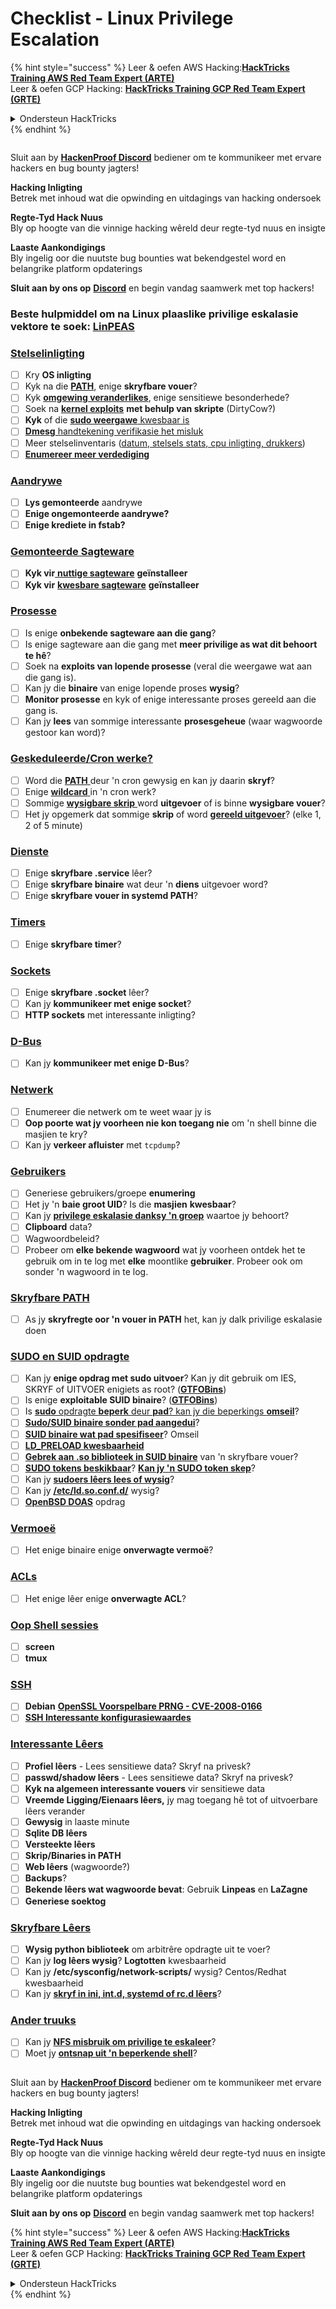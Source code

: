 # Checklist - Linux Privilege Escalation

{% hint style="success" %}
Leer & oefen AWS Hacking:<img src="/.gitbook/assets/arte.png" alt="" data-size="line">[**HackTricks Training AWS Red Team Expert (ARTE)**](https://training.hacktricks.xyz/courses/arte)<img src="/.gitbook/assets/arte.png" alt="" data-size="line">\
Leer & oefen GCP Hacking: <img src="/.gitbook/assets/grte.png" alt="" data-size="line">[**HackTricks Training GCP Red Team Expert (GRTE)**<img src="/.gitbook/assets/grte.png" alt="" data-size="line">](https://training.hacktricks.xyz/courses/grte)

<details>

<summary>Ondersteun HackTricks</summary>

* Kyk na die [**subskripsie planne**](https://github.com/sponsors/carlospolop)!
* **Sluit aan by die** 💬 [**Discord groep**](https://discord.gg/hRep4RUj7f) of die [**telegram groep**](https://t.me/peass) of **volg** ons op **Twitter** 🐦 [**@hacktricks\_live**](https://twitter.com/hacktricks\_live)**.**
* **Deel hacking truuks deur PRs in te dien na die** [**HackTricks**](https://github.com/carlospolop/hacktricks) en [**HackTricks Cloud**](https://github.com/carlospolop/hacktricks-cloud) github repos.

</details>
{% endhint %}

<figure><img src="/.gitbook/assets/image.png" alt=""><figcaption></figcaption></figure>

Sluit aan by [**HackenProof Discord**](https://discord.com/invite/N3FrSbmwdy) bediener om te kommunikeer met ervare hackers en bug bounty jagters!

**Hacking Inligting**\
Betrek met inhoud wat die opwinding en uitdagings van hacking ondersoek

**Regte-Tyd Hack Nuus**\
Bly op hoogte van die vinnige hacking wêreld deur regte-tyd nuus en insigte

**Laaste Aankondigings**\
Bly ingelig oor die nuutste bug bounties wat bekendgestel word en belangrike platform opdaterings

**Sluit aan by ons op** [**Discord**](https://discord.com/invite/N3FrSbmwdy) en begin vandag saamwerk met top hackers!

### **Beste hulpmiddel om na Linux plaaslike privilige eskalasie vektore te soek:** [**LinPEAS**](https://github.com/carlospolop/privilege-escalation-awesome-scripts-suite/tree/master/linPEAS)

### [Stelselinligting](privilege-escalation/#system-information)

* [ ] Kry **OS inligting**
* [ ] Kyk na die [**PATH**](privilege-escalation/#path), enige **skryfbare vouer**?
* [ ] Kyk [**omgewing veranderlikes**](privilege-escalation/#env-info), enige sensitiewe besonderhede?
* [ ] Soek na [**kernel exploits**](privilege-escalation/#kernel-exploits) **met behulp van skripte** (DirtyCow?)
* [ ] **Kyk** of die [**sudo weergawe** kwesbaar is](privilege-escalation/#sudo-version)
* [ ] [**Dmesg** handtekening verifikasie het misluk](privilege-escalation/#dmesg-signature-verification-failed)
* [ ] Meer stelselinventaris ([datum, stelsels stats, cpu inligting, drukkers](privilege-escalation/#more-system-enumeration))
* [ ] [**Enumereer meer verdediging**](privilege-escalation/#enumerate-possible-defenses)

### [Aandrywe](privilege-escalation/#drives)

* [ ] **Lys gemonteerde** aandrywe
* [ ] **Enige ongemonteerde aandrywe?**
* [ ] **Enige krediete in fstab?**

### [**Gemonteerde Sagteware**](privilege-escalation/#installed-software)

* [ ] **Kyk vir**[ **nuttige sagteware**](privilege-escalation/#useful-software) **geïnstalleer**
* [ ] **Kyk vir** [**kwesbare sagteware**](privilege-escalation/#vulnerable-software-installed) **geïnstalleer**

### [Prosesse](privilege-escalation/#processes)

* [ ] Is enige **onbekende sagteware aan die gang**?
* [ ] Is enige sagteware aan die gang met **meer privilige as wat dit behoort te hê**?
* [ ] Soek na **exploits van lopende prosesse** (veral die weergawe wat aan die gang is).
* [ ] Kan jy die **binaire** van enige lopende proses **wysig**?
* [ ] **Monitor prosesse** en kyk of enige interessante proses gereeld aan die gang is.
* [ ] Kan jy **lees** van sommige interessante **prosesgeheue** (waar wagwoorde gestoor kan word)?

### [Geskeduleerde/Cron werke?](privilege-escalation/#scheduled-jobs)

* [ ] Word die [**PATH** ](privilege-escalation/#cron-path) deur 'n cron gewysig en kan jy daarin **skryf**?
* [ ] Enige [**wildcard** ](privilege-escalation/#cron-using-a-script-with-a-wildcard-wildcard-injection) in 'n cron werk?
* [ ] Sommige [**wysigbare skrip** ](privilege-escalation/#cron-script-overwriting-and-symlink) word **uitgevoer** of is binne **wysigbare vouer**?
* [ ] Het jy opgemerk dat sommige **skrip** of word [**gereeld uitgevoer**](privilege-escalation/#frequent-cron-jobs)? (elke 1, 2 of 5 minute)

### [Dienste](privilege-escalation/#services)

* [ ] Enige **skryfbare .service** lêer?
* [ ] Enige **skryfbare binaire** wat deur 'n **diens** uitgevoer word?
* [ ] Enige **skryfbare vouer in systemd PATH**?

### [Timers](privilege-escalation/#timers)

* [ ] Enige **skryfbare timer**?

### [Sockets](privilege-escalation/#sockets)

* [ ] Enige **skryfbare .socket** lêer?
* [ ] Kan jy **kommunikeer met enige socket**?
* [ ] **HTTP sockets** met interessante inligting?

### [D-Bus](privilege-escalation/#d-bus)

* [ ] Kan jy **kommunikeer met enige D-Bus**?

### [Netwerk](privilege-escalation/#network)

* [ ] Enumereer die netwerk om te weet waar jy is
* [ ] **Oop poorte wat jy voorheen nie kon toegang nie** om 'n shell binne die masjien te kry?
* [ ] Kan jy **verkeer afluister** met `tcpdump`?

### [Gebruikers](privilege-escalation/#users)

* [ ] Generiese gebruikers/groepe **enumering**
* [ ] Het jy 'n **baie groot UID**? Is die **masjien** **kwesbaar**?
* [ ] Kan jy [**privilege eskalasie danksy 'n groep**](privilege-escalation/interesting-groups-linux-pe/) waartoe jy behoort?
* [ ] **Clipboard** data?
* [ ] Wagwoordbeleid?
* [ ] Probeer om **elke bekende wagwoord** wat jy voorheen ontdek het te gebruik om in te log met **elke** moontlike **gebruiker**. Probeer ook om sonder 'n wagwoord in te log.

### [Skryfbare PATH](privilege-escalation/#writable-path-abuses)

* [ ] As jy **skryfregte oor 'n vouer in PATH** het, kan jy dalk privilige eskalasie doen

### [SUDO en SUID opdragte](privilege-escalation/#sudo-and-suid)

* [ ] Kan jy **enige opdrag met sudo uitvoer**? Kan jy dit gebruik om IES, SKRYF of UITVOER enigiets as root? ([**GTFOBins**](https://gtfobins.github.io))
* [ ] Is enige **exploitable SUID binaire**? ([**GTFOBins**](https://gtfobins.github.io))
* [ ] Is [**sudo** opdragte **beperk** deur **pad**? kan jy die beperkings **omseil**](privilege-escalation/#sudo-execution-bypassing-paths)?
* [ ] [**Sudo/SUID binaire sonder pad aangedui**](privilege-escalation/#sudo-command-suid-binary-without-command-path)?
* [ ] [**SUID binaire wat pad spesifiseer**](privilege-escalation/#suid-binary-with-command-path)? Omseil
* [ ] [**LD\_PRELOAD kwesbaarheid**](privilege-escalation/#ld\_preload)
* [ ] [**Gebrek aan .so biblioteek in SUID binaire**](privilege-escalation/#suid-binary-so-injection) van 'n skryfbare vouer?
* [ ] [**SUDO tokens beskikbaar**](privilege-escalation/#reusing-sudo-tokens)? [**Kan jy 'n SUDO token skep**](privilege-escalation/#var-run-sudo-ts-less-than-username-greater-than)?
* [ ] Kan jy [**sudoers lêers lees of wysig**](privilege-escalation/#etc-sudoers-etc-sudoers-d)?
* [ ] Kan jy [**/etc/ld.so.conf.d/**](privilege-escalation/#etc-ld-so-conf-d) wysig?
* [ ] [**OpenBSD DOAS**](privilege-escalation/#doas) opdrag

### [Vermoeë](privilege-escalation/#capabilities)

* [ ] Het enige binaire enige **onverwagte vermoë**?

### [ACLs](privilege-escalation/#acls)

* [ ] Het enige lêer enige **onverwagte ACL**?

### [Oop Shell sessies](privilege-escalation/#open-shell-sessions)

* [ ] **screen**
* [ ] **tmux**

### [SSH](privilege-escalation/#ssh)

* [ ] **Debian** [**OpenSSL Voorspelbare PRNG - CVE-2008-0166**](privilege-escalation/#debian-openssl-predictable-prng-cve-2008-0166)
* [ ] [**SSH Interessante konfigurasiewaardes**](privilege-escalation/#ssh-interesting-configuration-values)

### [Interessante Lêers](privilege-escalation/#interesting-files)

* [ ] **Profiel lêers** - Lees sensitiewe data? Skryf na privesk?
* [ ] **passwd/shadow lêers** - Lees sensitiewe data? Skryf na privesk?
* [ ] **Kyk na algemeen interessante vouers** vir sensitiewe data
* [ ] **Vreemde Ligging/Eienaars lêers,** jy mag toegang hê tot of uitvoerbare lêers verander
* [ ] **Gewysig** in laaste minute
* [ ] **Sqlite DB lêers**
* [ ] **Versteekte lêers**
* [ ] **Skrip/Binaries in PATH**
* [ ] **Web lêers** (wagwoorde?)
* [ ] **Backups**?
* [ ] **Bekende lêers wat wagwoorde bevat**: Gebruik **Linpeas** en **LaZagne**
* [ ] **Generiese soektog**

### [**Skryfbare Lêers**](privilege-escalation/#writable-files)

* [ ] **Wysig python biblioteek** om arbitrêre opdragte uit te voer?
* [ ] Kan jy **log lêers wysig**? **Logtotten** kwesbaarheid
* [ ] Kan jy **/etc/sysconfig/network-scripts/** wysig? Centos/Redhat kwesbaarheid
* [ ] Kan jy [**skryf in ini, int.d, systemd of rc.d lêers**](privilege-escalation/#init-init-d-systemd-and-rc-d)?

### [**Ander truuks**](privilege-escalation/#other-tricks)

* [ ] Kan jy [**NFS misbruik om privilige te eskaleer**](privilege-escalation/#nfs-privilege-escalation)?
* [ ] Moet jy [**ontsnap uit 'n beperkende shell**](privilege-escalation/#escaping-from-restricted-shells)?

<figure><img src="/.gitbook/assets/image.png" alt=""><figcaption></figcaption></figure>

Sluit aan by [**HackenProof Discord**](https://discord.com/invite/N3FrSbmwdy) bediener om te kommunikeer met ervare hackers en bug bounty jagters!

**Hacking Inligting**\
Betrek met inhoud wat die opwinding en uitdagings van hacking ondersoek

**Regte-Tyd Hack Nuus**\
Bly op hoogte van die vinnige hacking wêreld deur regte-tyd nuus en insigte

**Laaste Aankondigings**\
Bly ingelig oor die nuutste bug bounties wat bekendgestel word en belangrike platform opdaterings

**Sluit aan by ons op** [**Discord**](https://discord.com/invite/N3FrSbmwdy) en begin vandag saamwerk met top hackers!

{% hint style="success" %}
Leer & oefen AWS Hacking:<img src="/.gitbook/assets/arte.png" alt="" data-size="line">[**HackTricks Training AWS Red Team Expert (ARTE)**](https://training.hacktricks.xyz/courses/arte)<img src="/.gitbook/assets/arte.png" alt="" data-size="line">\
Leer & oefen GCP Hacking: <img src="/.gitbook/assets/grte.png" alt="" data-size="line">[**HackTricks Training GCP Red Team Expert (GRTE)**<img src="/.gitbook/assets/grte.png" alt="" data-size="line">](https://training.hacktricks.xyz/courses/grte)

<details>

<summary>Ondersteun HackTricks</summary>

* Kyk na die [**subskripsie planne**](https://github.com/sponsors/carlospolop)!
* **Sluit aan by die** 💬 [**Discord groep**](https://discord.gg/hRep4RUj7f) of die [**telegram groep**](https://t.me/peass) of **volg** ons op **Twitter** 🐦 [**@hacktricks\_live**](https://twitter.com/hacktricks\_live)**.**
* **Deel hacking truuks deur PRs in te dien na die** [**HackTricks**](https://github.com/carlospolop/hacktricks) en [**HackTricks Cloud**](https://github.com/carlospolop/hacktricks-cloud) github repos.

</details>
{% endhint %}
